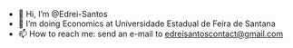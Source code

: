 - 👋 Hi, I’m @Edrei-Santos
- 📖 I’m doing Economics at Universidade Estadual de Feira de Santana
- 📫 How to reach me: send an e-mail to edreisantoscontact@gmail.com

<!---
Edrei-Santos/Edrei-Santos is a ✨ special ✨ repository because its `README.md` (this file) appears on your GitHub profile.
You can click the Preview link to take a look at your changes.
--->
